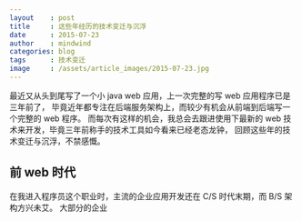```yaml
---
layout    : post
title     : 这些年经历的技术变迁与沉浮
date      : 2015-07-23
author    : mindwind
categories: blog
tags      : 技术变迁
image     : /assets/article_images/2015-07-23.jpg
---
```



最近又从头到尾写了一个小 java web 应用，上一次完整的写 web 应用程序已是三年前了，
毕竟近年都专注在后端服务架构上，而较少有机会从前端到后端写一个完整的 web 程序。
而每次有这样的机会，我总会去跟进使用下最新的 web 技术来开发，毕竟三年前称手的技术工具如今看来已经老态龙钟，
回顾这些年的技术变迁与沉浮，不禁感慨。


## 前 web 时代
在我进入程序员这个职业时，主流的企业应用开发还在 C/S 时代末期，而 B/S 架构方兴未艾。
大部分的企业
